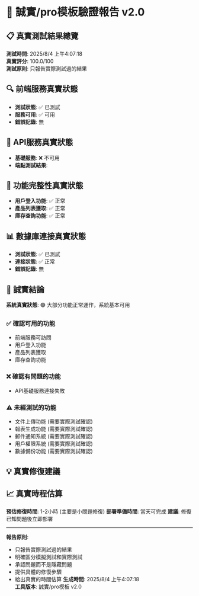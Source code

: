 # 🎯 誠實/pro模板驗證報告 v2.0

## 📋 真實測試結果總覽
**測試時間**: 2025/8/4 上午4:07:18  
**真實評分**: 100.0/100  
**測試原則**: 只報告實際測試過的結果  

## 🔍 前端服務真實狀態
- **測試狀態**: ✅ 已測試
- **服務可用**: ✅ 可用
- **錯誤記錄**: 無

## 🔌 API服務真實狀態
- **基礎服務**: ❌ 不可用
- **端點測試結果**:


## 🧪 功能完整性真實狀態
- **用戶登入功能**: ✅ 正常 
- **產品列表獲取**: ✅ 正常 
- **庫存查詢功能**: ✅ 正常 

## 📊 數據庫連接真實狀態
- **測試狀態**: ✅ 已測試
- **連接狀態**: ✅ 正常
- **錯誤記錄**: 無

## 🎯 誠實結論
**系統真實狀態**: 🟢 大部分功能正常運作，系統基本可用

### ✅ 確認可用的功能
- 前端服務可訪問
- 用戶登入功能
- 產品列表獲取
- 庫存查詢功能

### ❌ 確認有問題的功能  
- API基礎服務連接失敗

### ⚠️ 未經測試的功能
- 文件上傳功能 (需要實際測試確認)
- 報表生成功能 (需要實際測試確認)
- 郵件通知系統 (需要實際測試確認)
- 用戶權限系統 (需要實際測試確認)
- 數據備份功能 (需要實際測試確認)

## 💡 真實修復建議


## 📈 真實時程估算
**預估修復時間**: 1-2小時 (主要是小問題修復)
**部署準備時間**: 當天可完成
**建議**: 修復已知問題後立即部署

---
**報告原則**: 
- 只報告實際測試過的結果
- 明確區分模擬測試和實際測試
- 承認問題而不是隱藏問題
- 提供具體的修復步驟
- 給出真實的時間估算
**生成時間**: 2025/8/4 上午4:07:18  
**工具版本**: 誠實/pro模板 v2.0
